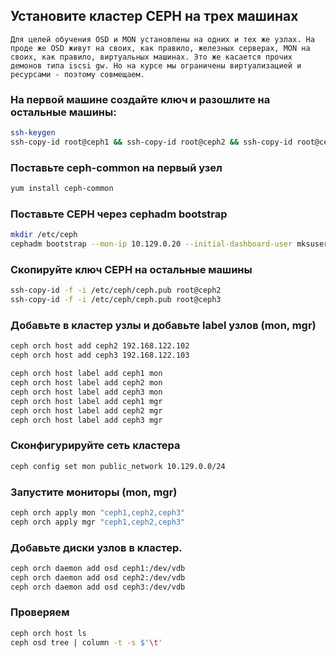 ## Установите кластер CEPH на трех машинах 
`Для целей обучения OSD и MON установлены на одних и тех же узлах. На проде же OSD живут на своих, как правило, железных серверах, MON на своих, как правило, виртуальных машинах. Это же касается прочих демонов типа iscsi gw. Но на курсе мы ограничены виртуализацией и ресурсами - поэтому совмещаем.`
### На первой машине создайте ключ и разошлите на остальные машины:
```bash
ssh-keygen
ssh-copy-id root@ceph1 && ssh-copy-id root@ceph2 && ssh-copy-id root@ceph3
```

### Поставьте ceph-common на первый узел
```bash
yum install ceph-common
```

### Поставьте CEPH через cephadm bootstrap
```bash
mkdir /etc/ceph
cephadm bootstrap --mon-ip 10.129.0.20 --initial-dashboard-user mksuser --initial-dashboard-password mksuser --dashboard-password-noupdate
```

### Скопируйте ключ CEPH на остальные машины
```bash
ssh-copy-id -f -i /etc/ceph/ceph.pub root@ceph2
ssh-copy-id -f -i /etc/ceph/ceph.pub root@ceph3
```

### Добавьте в кластер узлы и добавьте label узлов (mon, mgr)
```bash
ceph orch host add ceph2 192.168.122.102
ceph orch host add ceph3 192.168.122.103

ceph orch host label add ceph1 mon
ceph orch host label add ceph2 mon
ceph orch host label add ceph3 mon
ceph orch host label add ceph1 mgr
ceph orch host label add ceph2 mgr
ceph orch host label add ceph3 mgr
```

### Сконфигурируйте сеть кластера
```bash
ceph config set mon public_network 10.129.0.0/24
```

### Запустите мониторы (mon, mgr)
```bash
ceph orch apply mon "ceph1,ceph2,ceph3"
ceph orch apply mgr "ceph1,ceph2,ceph3"
```

### Добавьте диски узлов в кластер.
```bash
ceph orch daemon add osd ceph1:/dev/vdb
ceph orch daemon add osd ceph2:/dev/vdb
ceph orch daemon add osd ceph3:/dev/vdb
```

### Проверяем
```bash
ceph orch host ls
ceph osd tree | column -t -s $'\t'
```
